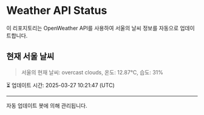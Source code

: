 
# Weather API Status

이 리포지토리는 OpenWeather API를 사용하여 서울의 날씨 정보를 자동으로 업데이트합니다.

## 현재 서울 날씨
> 서울의 현재 날씨: overcast clouds, 온도: 12.87°C, 습도: 31%

⏳ 업데이트 시간: 2025-03-27 10:21:47 (UTC)

---
자동 업데이트 봇에 의해 관리됩니다.
